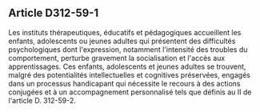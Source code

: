 ## Article D312-59-1


Les instituts thérapeutiques, éducatifs et pédagogiques accueillent les enfants, adolescents ou jeunes adultes
qui présentent des difficultés psychologiques dont l'expression, notamment l'intensité des troubles du
comportement, perturbe gravement la socialisation et l'accès aux apprentissages. Ces enfants, adolescents et
jeunes adultes se trouvent, malgré des potentialités intellectuelles et cognitives préservées, engagés dans un
processus handicapant qui nécessite le recours à des actions conjugées et à un accompagnement personnalisé
tels que définis au II de l'article D. 312-59-2.

